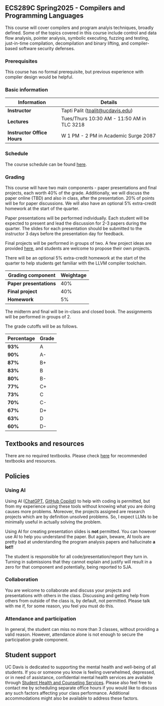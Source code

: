 ## ECS289C Spring2025 - Compilers and Programming Languages

This course will cover compilers and program analyis techniques, broadly defined. Some of the topics covered in this course include control and data flow analysis, 
pointer analysis, symbolic executing, fuzzing and testing, just-in-time compilation, decompilation and binary lifting, and compiler-based software security defenses.

### Prerequisites

This course has no formal prerequisite, but previous experience with compiler design would be helpful.

### Basic information

| **Information**          | **Details**                                                                 |
|----------------------|---------------------------------------------------------------------------------|
| **Instructor**      | Tapti Palit (tpalit@ucdavis.edu)                                                 |
| **Lectures**        | Tues/Thurs 10:30 AM - 11:50 AM in TLC 3218              |
| **Instructor Office Hours**    | W 1 PM - 2 PM in Academic Surge 2087                   |

### Schedule

The course schedule can be found [here](Schedule.md). 

### Grading

This course will have two main components - paper presentations and final projects, each worth 40% of the grade. 
Additionally, we will discuss the paper online (TBD) and also in class, after the presentation. 20% of points will be for paper discussions.
We will also have an optional 5% extra-credit homework at the start of the quarter.

Paper presentations will be
performed individually. Each student will be expected to present and lead the discussion for 2-3 papers during the quarter.
The slides for each presentation should be submitted to the instructor 3 days before the presentation day for feedback. 

Final projects will be performed in groups of two. A few project ideas are provided [here](Projects.md), and students 
are welcome to propose their own projects.

There will be an optional 5% extra-credit homework at the start of the quarter to help students get familiar with the LLVM compiler toolchain.


| **Grading component**          | **Weightage**                                                                 |
|----------------------|---------------------------------------------------------------------------------|
| **Paper presentations**  | 40%              |
| **Final project**        | 40%              |
| **Homework**      | 5%                      |

The midterm and final will be in-class and closed book. The assignments will be performed in groups of 2.

The grade cutoffs will be as follows.  

| **Percentage**          | **Grade**                                                                 |
|----------------------|---------------------------------------------------------------------------------|
| **93%**      | A                     |
| **90%**      | A-                     |
| **87%**      | B+                     |
| **83%**      | B                     |
| **80%**      | B-                     |
| **77%**      | C+                     |
| **73%**      | C                     |
| **70%**      | C-                    |
| **67%**      | D+                    |
| **63%**      | D                     |
| **60%**      | D-                    |

## Textbooks and resources

There are no required textbooks. Please check [here](Resources.md) for recommended textbooks and resources.

## Policies

### Using AI
Using AI ([ChatGPT](chatgpt.com), [GitHub Copilot](https://github.com/features/copilot)) to help with coding is permitted, but from my experience using these tools without knowing what you are doing causes more problems. Moreover, the projects assigned are research projects which are by 
definition unsolved problems. So, I expect LLMs to be minimally useful in actually solving the problem. 

Using AI for creating presentation slides is **not** permitted. You can however use AI to help you understand the paper. But again, beware, AI tools are pretty bad at understanding the program analysis papers and hallucinate **a lot!!** 

The student is responsible for all code/presentation/report they turn in. Turning in submissions that they cannot explain and justify will result in a zero for that component and potentially, being reported to SJA. 

### Collaboration

You are welcome to collaborate and discuss your projects and presentations with others in the class. Discussing and getting help from others from outside of the class is, by default, not permitted. Please talk with me if, for some reason, you feel you must do this.

### Attendance and participation

In general, the student can miss no more than 3 classes, without providing a valid reason. However, attendance alone is not enough to secure the participation grade component. 

## Student support

UC Davis is dedicated to supporting the mental health and well-being of all students. 
If you or someone you know is feeling overwhelmed, depressed, or in need of assistance, confidential mental health services are available through [Student Health and Counseling Services](https://shcs.ucdavis.edu/).
Please also feel free to contact me by scheduling separate office hours if you would like to discuss any such factors affecting your class performance. Additional accommodations might also be available to address these factors.






